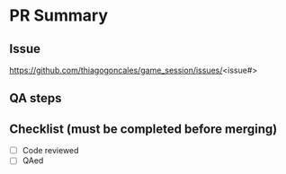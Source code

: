 # PR Summary

## Issue
https://github.com/thiagogoncales/game_session/issues/<issue#>

## QA steps
<!-- Add steps here for QAing your issues -->

## Checklist (must be completed before merging)
- [ ] Code reviewed
- [ ] QAed
